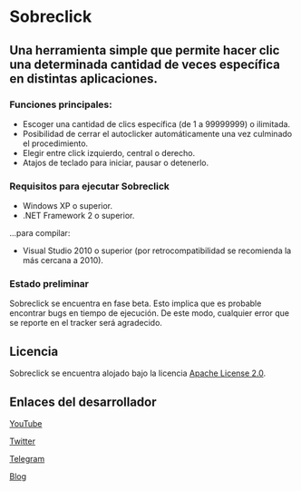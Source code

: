 # Sobreclick
## Una herramienta simple que permite hacer clic una determinada cantidad de veces específica en distintas aplicaciones.

### Funciones principales:
- Escoger una cantidad de clics específica (de 1 a 99999999) o ilimitada.
- Posibilidad de cerrar el autoclicker automáticamente una vez culminado el procedimiento.
- Elegir entre click izquierdo, central o derecho.
- Atajos de teclado para iniciar, pausar o detenerlo.

### Requisitos para ejecutar Sobreclick
* Windows XP o superior.
* .NET Framework 2 o superior.

...para compilar:
* Visual Studio 2010 o superior (por retrocompatibilidad se recomienda la más cercana a 2010).

### Estado preliminar
Sobreclick se encuentra en fase beta. Esto implica que es probable encontrar bugs en tiempo de ejecución. De este modo, cualquier error que se reporte en el tracker será agradecido.

## Licencia
Sobreclick se encuentra alojado bajo la licencia [Apache License 2.0](https://www.apache.org/licenses/LICENSE-2.0.html).

## Enlaces del desarrollador
[YouTube](https://www.youtube.com/user/elstef41)

[Twitter](https://twitter.com/elstef41)

[Telegram](https://t.me/elstef41)

[Blog](https://elstef41.cf)
